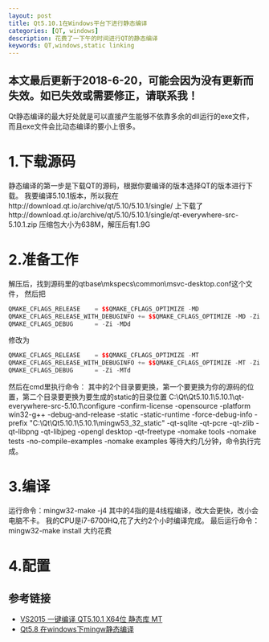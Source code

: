 ```yaml
---
layout: post
title: Qt5.10.1在Windows平台下进行静态编译
categories: [QT, windows]
description: 花费了一下午的时间进行QT的静态编译
keywords: QT,windows,static linking
---
```

## 本文最后更新于2018-6-20，可能会因为没有更新而失效。如已失效或需要修正，请联系我！
Qt静态编译的最大好处就是可以直接产生能够不依靠多余的dll运行的exe文件，
而且exe文件会比动态编译的要小上很多。

# 1.下载源码
静态编译的第一步是下载QT的源码，根据你要编译的版本选择QT的版本进行下载。
我要编译5.10.1版本，所以我在http://download.qt.io/archive/qt/5.10/5.10.1/single/
上下载了http://download.qt.io/archive/qt/5.10/5.10.1/single/qt-everywhere-src-5.10.1.zip
压缩包大小为638M，解压后有1.9G

# 2.准备工作
解压后，找到源码里的qtbase\mkspecs\common\msvc-desktop.conf这个文件，
然后把  
```C++
QMAKE_CFLAGS_RELEASE    = $$QMAKE_CFLAGS_OPTIMIZE -MD
QMAKE_CFLAGS_RELEASE_WITH_DEBUGINFO += $$QMAKE_CFLAGS_OPTIMIZE -MD -Zi
QMAKE_CFLAGS_DEBUG      = -Zi -MDd
```
修改为  
```C++
QMAKE_CFLAGS_RELEASE    = $$QMAKE_CFLAGS_OPTIMIZE -MT
QMAKE_CFLAGS_RELEASE_WITH_DEBUGINFO += $$QMAKE_CFLAGS_OPTIMIZE -MT -Zi
QMAKE_CFLAGS_DEBUG      = -Zi -MTd
```
然后在cmd里执行命令：
其中的2个目录要更换，第一个要更换为你的源码的位置，第二个目录要更换为要生成的static的目录位置
C:\Qt\Qt5.10.1\5.10.1\qt-everywhere-src-5.10.1\configure -confirm-license -opensource -platform win32-g++ -debug-and-release -static -static-runtime -force-debug-info -prefix "C:\Qt\Qt5.10.1\5.10.1\mingw53_32_static" -qt-sqlite -qt-pcre -qt-zlib -qt-libpng -qt-libjpeg -opengl desktop -qt-freetype -nomake tools -nomake tests -no-compile-examples -nomake examples
等待大约几分钟，命令执行完成。
# 3.编译
运行命令：mingw32-make -j4
其中的4指的是4线程编译，改大会更快，改小会电脑不卡。
我的CPU是i7-6700HQ,花了大约2个小时编译完成。
最后运行命令： mingw32-make install
大约花费
# 4.配置

## 参考链接
*   [VS2015 一键编译 QT5.10.1 X64位 静态库 MT](https://blog.csdn.net/dbyoung/article/details/79793746)
*   [Qt5.8 在windows下mingw静态编译](http://www.cnblogs.com/ike_li/p/6860089.html)